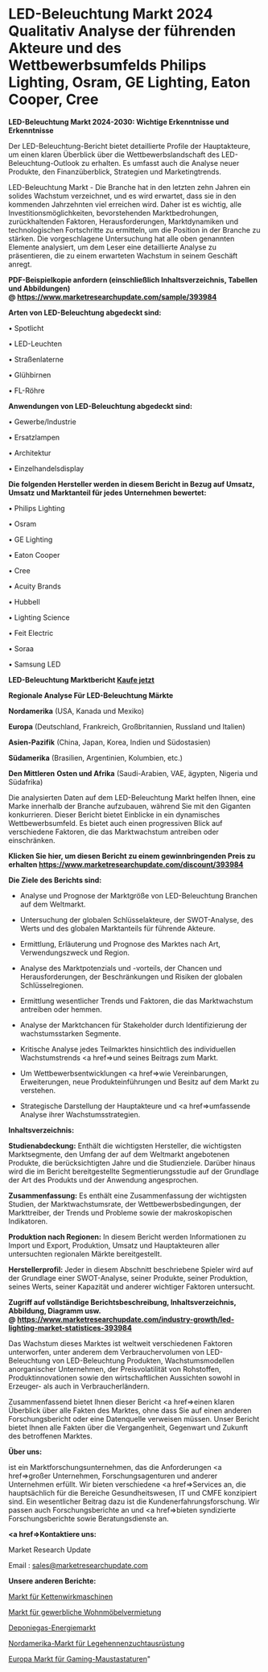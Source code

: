 # LED-Beleuchtung Markt 2024 Qualitativ Analyse der führenden Akteure und des Wettbewerbsumfelds Philips Lighting, Osram, GE Lighting, Eaton Cooper, Cree

<strong>LED-Beleuchtung Markt 2024-2030: Wichtige Erkenntnisse und Erkenntnisse</strong>

Der LED-Beleuchtung-Bericht bietet detaillierte Profile der Hauptakteure, um einen klaren Überblick über die Wettbewerbslandschaft des LED-Beleuchtung-Outlook zu erhalten. Es umfasst auch die Analyse neuer Produkte, den Finanzüberblick, Strategien und Marketingtrends.

LED-Beleuchtung Markt - Die Branche hat in den letzten zehn Jahren ein solides Wachstum verzeichnet, und es wird erwartet, dass sie in den kommenden Jahrzehnten viel erreichen wird. Daher ist es wichtig, alle Investitionsmöglichkeiten, bevorstehenden Marktbedrohungen, zurückhaltenden Faktoren, Herausforderungen, Marktdynamiken und technologischen Fortschritte zu ermitteln, um die Position in der Branche zu stärken. Die vorgeschlagene Untersuchung hat alle oben genannten Elemente analysiert, um dem Leser eine detaillierte Analyse zu präsentieren, die zu einem erwarteten Wachstum in seinem Geschäft anregt.

<strong><b>PDF-Beispielkopie anfordern (einschließlich Inhaltsverzeichnis, Tabellen und Abbildungen) @ </b></strong><strong><a href=https://www.marketresearchupdate.com/sample/393984><strong>https://www.marketresearchupdate.com/sample/393984</u></a></strong></strong>

<strong>Arten von LED-Beleuchtung abgedeckt sind:</strong>

• Spotlicht

• LED-Leuchten

• Straßenlaterne

• Glühbirnen

• FL-Röhre

<strong>Anwendungen von LED-Beleuchtung abgedeckt sind:</strong>

• Gewerbe/Industrie

• Ersatzlampen

• Architektur

• Einzelhandelsdisplay

<strong>Die folgenden Hersteller werden in diesem Bericht in Bezug auf Umsatz, Umsatz und Marktanteil für jedes Unternehmen bewertet:</strong>

• Philips Lighting

• Osram

• GE Lighting

• Eaton Cooper

• Cree

• Acuity Brands

• Hubbell

• Lighting Science

• Feit Electric

• Soraa

• Samsung LED

<strong>LED-Beleuchtung Marktbericht <a href=https://www.marketresearchupdate.com/buynow/393984>Kaufe jetzt</a></strong>

<strong>Regionale Analyse Für LED-Beleuchtung Märkte</strong>

<strong>Nordamerika</strong> (USA, Kanada und Mexiko)

<strong>Europa</strong> (Deutschland, Frankreich, Großbritannien, Russland und Italien)

<strong>Asien-Pazifik</strong> (China, Japan, Korea, Indien und Südostasien)

<strong>Südamerika</strong> (Brasilien, Argentinien, Kolumbien, etc.)

<strong>Den Mittleren</strong> <strong>Osten und Afrika</strong> (Saudi-Arabien, VAE, ägypten, Nigeria und Südafrika)

Die analysierten Daten auf dem LED-Beleuchtung Markt helfen Ihnen, eine Marke innerhalb der Branche aufzubauen, während Sie mit den Giganten konkurrieren. Dieser Bericht bietet Einblicke in ein dynamisches Wettbewerbsumfeld. Es bietet auch einen progressiven Blick auf verschiedene Faktoren, die das Marktwachstum antreiben oder einschränken.

<strong>Klicken Sie hier, um diesen Bericht zu einem gewinnbringenden Preis zu erhalten
</strong><strong><a href=https://www.marketresearchupdate.com/discount/393984>https://www.marketresearchupdate.com/discount/393984</b></u></strong></a>

<strong>Die Ziele des Berichts sind:</strong>

- Analyse und Prognose der Marktgröße von LED-Beleuchtung Branchen auf dem Weltmarkt.

- Untersuchung der globalen Schlüsselakteure, der SWOT-Analyse, des Werts und des globalen Marktanteils für führende Akteure.

- Ermittlung, Erläuterung und Prognose des Marktes nach Art, Verwendungszweck und Region.

- Analyse des Marktpotenzials und -vorteils, der Chancen und Herausforderungen, der Beschränkungen und Risiken der globalen Schlüsselregionen.

- Ermittlung wesentlicher Trends und Faktoren, die das Marktwachstum antreiben oder hemmen.

- Analyse der Marktchancen für Stakeholder durch Identifizierung der wachstumsstarken Segmente.

- Kritische Analyse jedes Teilmarktes hinsichtlich des individuellen Wachstumstrends <a href=>und</a> seines Beitrags zum Markt.

- Um Wettbewerbsentwicklungen <a href=>wie</a> Vereinbarungen, Erweiterungen, neue Produkteinführungen und Besitz auf dem Markt zu verstehen.

- Strategische Darstellung der Hauptakteure und <a href=>umfas</a>sende Analyse ihrer Wachstumsstrategien.

<strong>Inhaltsverzeichnis:</strong>

<strong>Studienabdeckung:</strong> Enthält die wichtigsten Hersteller, die wichtigsten Marktsegmente, den Umfang der auf dem Weltmarkt angebotenen Produkte, die berücksichtigten Jahre und die Studienziele. Darüber hinaus wird die im Bericht bereitgestellte Segmentierungsstudie auf der Grundlage der Art des Produkts und der Anwendung angesprochen.

<strong>Zusammenfassung:</strong> Es enthält eine Zusammenfassung der wichtigsten Studien, der Marktwachstumsrate, der Wettbewerbsbedingungen, der Markttreiber, der Trends und Probleme sowie der makroskopischen Indikatoren.

<strong>Produktion nach Regionen:</strong> In diesem Bericht werden Informationen zu Import und Export, Produktion, Umsatz und Hauptakteuren aller untersuchten regionalen Märkte bereitgestellt.

<strong>Herstellerprofil:</strong> Jeder in diesem Abschnitt beschriebene Spieler wird auf der Grundlage einer SWOT-Analyse, seiner Produkte, seiner Produktion, seines Werts, seiner Kapazität und anderer wichtiger Faktoren untersucht.

<strong><b>Zugriff auf vollständige Berichtsbeschreibung, Inhaltsverzeichnis, Abbildung, Diagramm usw. @ </b></strong><strong><a href=https://www.marketresearchupdate.com/industry-growth/led-lighting-market-statistices-393984>https://www.marketresearchupdate.com/industry-growth/led-lighting-market-statistices-393984</a></strong>

Das Wachstum dieses Marktes ist weltweit verschiedenen Faktoren unterworfen, unter anderem dem Verbrauchervolumen von LED-Beleuchtung von LED-Beleuchtung Produkten, Wachstumsmodellen anorganischer Unternehmen, der Preisvolatilität von Rohstoffen, Produktinnovationen sowie den wirtschaftlichen Aussichten sowohl in Erzeuger- als auch in Verbraucherländern.

Zusammenfassend bietet Ihnen dieser Bericht <a href=>einen</a> klaren Überblick über alle Fakten des Marktes, ohne dass Sie auf einen anderen Forschungsbericht oder eine Datenquelle verweisen müssen. Unser Bericht bietet Ihnen alle Fakten über die Vergangenheit, Gegenwart und Zukunft des betroffenen Marktes.

<strong>Über uns:</strong>

 ist ein Marktforschungsunternehmen, das die Anforderungen <a href=>großer</a> Unternehmen, Forschungsagenturen und anderer Unternehmen erfüllt. Wir bieten verschiedene <a href=>Services</a> an, die hauptsächlich für die Bereiche Gesundheitswesen, IT und CMFE konzipiert sind. Ein wesentlicher Beitrag dazu ist die Kundenerfahrungsforschung. Wir passen auch Forschungsberichte an und <a href=>bieten</a> syndizierte Forschungsberichte sowie Beratungsdienste an.

<strong><a href=>Kontaktiere uns:</a></strong>

Market Research Update

Email : sales@marketresearchupdate.com

<strong>Unsere anderen Berichte:</strong>

<a href=https://www.linkedin.com/pulse/warp-knitting-machine-market-size-share-trend>Markt für Kettenwirkmaschinen</a>

<a href=https://www.linkedin.com/pulse/commercial-residential-furniture-rental-market>Markt für gewerbliche Wohnmöbelvermietung</a>

<a href=https://www.linkedin.com/pulse/landfill-gas-energy-market-research-report-reveals>Deponiegas-Energiemarkt</a>

<a href=https://www.linkedin.com/pulse/north-america-layer-breeding-equipment-market-2023-current>Nordamerika-Markt für Legehennenzuchtausrüstung</a>

<a href=https://www.linkedin.com/pulse/europe-gaming-mouse-keyboards-market-2023-pointing-capture>Europa Markt für Gaming-Maustastaturen</a>"

